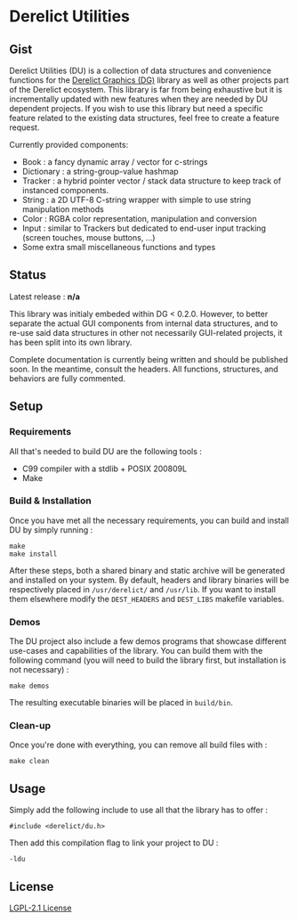 Derelict Utilities
==================

Gist
----

Derelict Utilities (DU) is a collection of data structures and convenience functions for the [Derelict Graphics (DG)](https://codeberg.org/fraawlen/derelict-graphics) library as well as other projects part of the Derelict ecosystem. This library is far from being exhaustive but it is incrementally updated with new features when they are needed by DU dependent projects. If you wish to use this library but need a specific feature related to the existing data structures, feel free to create a feature request.

Currently provided components:

- Book : a fancy dynamic array / vector for c-strings
- Dictionary : a string-group-value hashmap
- Tracker : a hybrid pointer vector / stack data structure to keep track of instanced components.
- String : a 2D UTF-8 C-string wrapper with simple to use string manipulation methods
- Color : RGBA color representation, manipulation and conversion
- Input : similar to Trackers but dedicated to end-user input tracking (screen touches, mouse buttons, ...)
- Some extra small miscellaneous functions and types

Status
------

Latest release : **n/a**

This library was initialy embeded within DG < 0.2.0. However, to better separate the actual GUI components from internal data structures, and to re-use said data structures in other not necessarily GUI-related projects, it has been split into its own library.

Complete documentation is currently being written and should be published soon. In the meantime, consult the headers. All functions, structures, and behaviors are fully commented.

Setup
-----

### Requirements

All that's needed to build DU are the following tools :

- C99 compiler with a stdlib + POSIX 200809L
- Make

### Build & Installation

Once you have met all the necessary requirements, you can build and install DU by simply running  :
```
make
make install
```
After these steps, both a shared binary and static archive will be generated and installed on your system. By default, headers and library binaries will be respectively placed in `/usr/derelict/`  and `/usr/lib`. If you want to install them elsewhere modify the `DEST_HEADERS` and `DEST_LIBS` makefile variables.

### Demos

The DU project also include a few demos programs that showcase different use-cases and capabilities of the library.
You can build them with the following command (you will need to build the library first, but installation is not necessary) :
```
make demos
```
The resulting executable binaries will be placed in `build/bin`.

### Clean-up

Once you're done with everything, you can remove all build files with :
```
make clean
```

Usage
-----

Simply add the following include to use all that the library has to offer :
```
#include <derelict/du.h>
```
Then add this compilation flag to link your project to DU :
```
-ldu
```

License
-------

[LGPL-2.1 License](https://www.gnu.org/licenses/old-licenses/lgpl-2.1.html)
